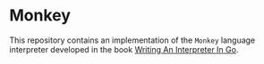 # Monkey

This repository contains an implementation of the `Monkey` language interpreter developed in the book [Writing An Interpreter In Go](https://interpreterbook.com/).
